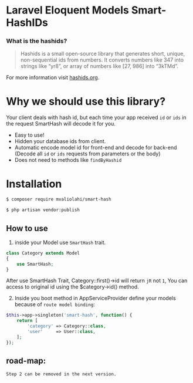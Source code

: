 # Laravel Eloquent Models Smart-HashIDs


### What is the hashids? 

> Hashids is a small open-source library that generates short, unique, non-sequential ids from numbers.
    It converts numbers like 347 into strings like “yr8”, or array of numbers like [27, 986] into “3kTMd”.
    
For more information visit [hashids.org](https://hashids.org/).

# Why we should use this library?
Your client deals with hash id, but each time your app received `id` or `ids` in the request SmartHash will decode it for you.

- Easy to use!
- Hidden your database ids from client.
- Automatic encode model id for front-end and decode for back-end (Decode all `id` or `ids` requests from parameters or the body)
- Does not need to methods like `findByHashid`


# Installation

```bash
$ composer require mvaliolahi/smart-hash

$ php artisan vendor:publish
```

## How to use

1. inside your Model use `SmartHash` trait.

```php
class Category extends Model
{
    use SmartHash;
}
```

After use SmartHash Trait, Category::first()->id will return `jR` not `1`, You can access to original id using the $category->id() method.

2. Inside you boot method in AppServiceProvider define your models because of `route model binding`: 

```php
$this->app->singleton('smart-hash', function() {
    return [
        'category' => Category::class,
        'user'     => User::class,
    ];
});
```

## road-map:

    Step 2 can be removed in the next version.